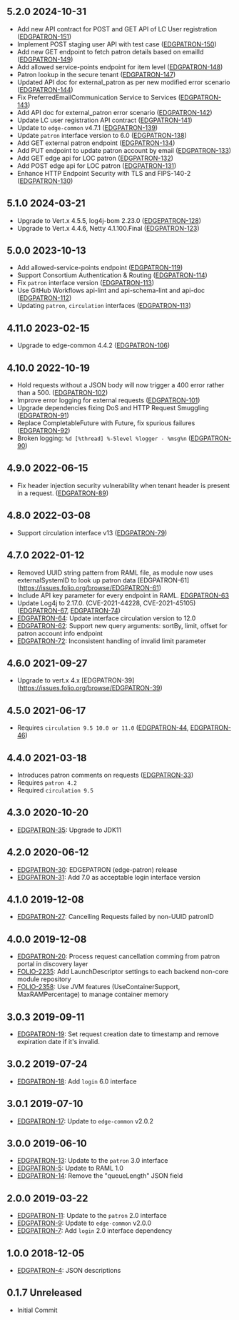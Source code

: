 ## 5.2.0 2024-10-31

* Add new API contract for POST and GET API of LC User registration ([EDGPATRON-151](https://issues.folio.org/browse/EDGPATRON-151))
* Implement POST staging user API with test case ([EDGPATRON-150](https://issues.folio.org/browse/EDGPATRON-150))
* Add new GET endpoint to fetch patron details based on emailId ([EDGPATRON-149](https://issues.folio.org/browse/EDGPATRON-149))
* Add allowed service-points endpoint for item level ([EDGPATRON-148](https://issues.folio.org/browse/EDGPATRON-148))
* Patron lookup in the secure tenant ([EDGPATRON-147](https://issues.folio.org/browse/EDGPATRON-147))
* Updated API doc for external_patron as per new modified error scenario ([EDGPATRON-144](https://issues.folio.org/browse/EDGPATRON-144))
* Fix PreferredEmailCommunication Service to Services ([EDGPATRON-143](https://issues.folio.org/browse/EDGPATRON-143))
* Add API doc for external_patron error scenario ([EDGPATRON-142](https://issues.folio.org/browse/EDGPATRON-142))
* Update LC user registration API contract ([EDGPATRON-141](https://issues.folio.org/browse/EDGPATRON-141))
* Update to `edge-common` v4.7.1 ([EDGPATRON-139](https://issues.folio.org/browse/EDGPATRON-139))
* Update `patron` interface version to 6.0 ([EDGPATRON-138](https://issues.folio.org/browse/EDGPATRON-138))
* Add GET external patron endpoint ([EDGPATRON-134](https://issues.folio.org/browse/EDGPATRON-134))
* Add PUT endpoint to update patron account by email ([EDGPATRON-133](https://issues.folio.org/browse/EDGPATRON-133))
* Add GET edge api for LOC patron ([EDGPATRON-132](https://issues.folio.org/browse/EDGPATRON-132))
* Add POST edge api for LOC patron ([EDGPATRON-131](https://issues.folio.org/browse/EDGPATRON-131))
* Enhance HTTP Endpoint Security with TLS and FIPS-140-2 ([EDGPATRON-130](https://issues.folio.org/browse/EDGPATRON-130))

## 5.1.0 2024-03-21

* Upgrade to Vert.x 4.5.5, log4j-bom 2.23.0 ([EDGEPATRON-128](https://folio-org.atlassian.net/browse/EDGPATRON-128))
* Upgrade to Vert.x 4.4.6, Netty 4.1.100.Final ([EDGPATRON-123](https://issues.folio.org/browse/EDGPATRON-123))

## 5.0.0 2023-10-13

* Add allowed-service-points endpoint ([EDGPATRON-119](https://issues.folio.org/browse/EDGPATRON-119))
* Support Consortium Authentication & Routing ([EDGPATRON-114](https://issues.folio.org/browse/EDGPATRON-114))
* Fix `patron` interface version ([EDGPATRON-113](https://issues.folio.org/browse/EDGPATRON-113))
* Use GitHub Workflows api-lint and api-schema-lint and api-doc ([EDGPATRON-112](https://issues.folio.org/browse/EDGPATRON-112))
* Updating `patron`, `circulation` interfaces ([EDGPATRON-113](https://issues.folio.org/browse/EDGPATRON-113))

## 4.11.0 2023-02-15

* Upgrade to edge-common 4.4.2 ([EDGPATRON-106](https://issues.folio.org/browse/EDGPATRON-106))

## 4.10.0 2022-10-19

* Hold requests without a JSON body will now trigger a 400 error rather than a 500. ([EDGPATRON-102](https://issues.folio.org/browse/EDGPATRON-102))
* Improve error logging for external requests ([EDGPATRON-101](https://issues.folio.org/browse/EDGPATRON-101))
* Upgrade dependencies fixing DoS and HTTP Request Smuggling ([EDGPATRON-91](https://issues.folio.org/browse/EDGPATRON-91))
* Replace CompletableFuture with Future, fix spurious failures ([EDGPATRON-92](https://issues.folio.org/browse/EDGPATRON-92))
* Broken logging: `%d [%thread] %-5level %logger - %msg%n` ([EDGPATRON-90](https://issues.folio.org/browse/EDGPATRON-90))

## 4.9.0 2022-06-15

* Fix header injection security vulnerability when tenant header is present in a request. ([EDGPATRON-89](https://issues.folio.org/browse/EDGPATRON-89))

## 4.8.0 2022-03-08

* Support circulation interface v13 ([EDGPATRON-79](https://issues.folio.org/browse/EDGPATRON-79))

## 4.7.0 2022-01-12

* Removed UUID string pattern from RAML file, as module now uses externalSystemID to look up patron data [EDGPATRON-61] (https://issues.folio.org/browse/EDGPATRON-61)
* Include API key parameter for every endpoint in RAML. [EDGPATRON-63](https://issues.folio.org/browse/EDGPATRON-63)
* Update Log4j to 2.17.0. (CVE-2021-44228, CVE-2021-45105) ([EDGPATRON-67](https://issues.folio.org/browse/EDGPATRON-67), [EDGPATRON-74](https://issues.folio.org/browse/EDGPATRON-74))
* [EDGPATRON-64](https://issues.folio.org/browse/EDGPATRON-64): Update interface circulation version to 12.0
* [EDGPATRON-62](https://issues.folio.org/browse/EDGPATRON-62): Support new query arguments:  sortBy, limit, offset for patron account info endpoint
* [EDGPATRON-72](https://issues.folio.org/browse/EDGPATRON-72): Inconsistent handling of invalid limit parameter

## 4.6.0 2021-09-27

* Upgrade to vert.x 4.x [EDGPATRON-39] (https://issues.folio.org/browse/EDGPATRON-39)

## 4.5.0 2021-06-17

* Requires `circulation 9.5 10.0 or 11.0` ([EDGPATRON-44](https://issues.folio.org/browse/EDGPATRON-44), [EDGPATRON-46](https://issues.folio.org/browse/EDGPATRON-46))

## 4.4.0 2021-03-18

* Introduces patron comments on requests ([EDGPATRON-33](https://issues.folio.org/browse/EDGPATRON-33))
* Requires `patron 4.2`
* Required `circulation 9.5`

## 4.3.0 2020-10-20
 * [EDGPATRON-35](https://issues.folio.org/browse/EDGPATRON-35): Upgrade to JDK11

## 4.2.0 2020-06-12
 * [EDGPATRON-30](https://issues.folio.org/browse/EDGPATRON-30): EDGEPATRON (edge-patron) release
 * [EDGPATRON-31](https://issues.folio.org/browse/EDGPATRON-31): Add 7.0 as acceptable login interface version

## 4.1.0 2019-12-08
 * [EDGPATRON-27](https://issues.folio.org/browse/EDGPATRON-27): Cancelling Requests failed by non-UUID patronID

## 4.0.0 2019-12-08
 * [EDGPATRON-20](https://issues.folio.org/browse/EDGPATRON-20): Process request cancellation comming from patron portal in discovery layer
 * [FOLIO-2235](https://issues.folio.org/browse/FOLIO-2235): Add LaunchDescriptor settings to each backend non-core module repository
 * [FOLIO-2358](https://issues.folio.org/browse/FOLIO-2358): Use JVM features (UseContainerSupport, MaxRAMPercentage) to manage container memory

## 3.0.3 2019-09-11
 * [EDGPATRON-19](https://issues.folio.org/browse/EDGPATRON-19): Set request creation date to timestamp and remove expiration date if it's invalid.

## 3.0.2 2019-07-24
 * [EDGPATRON-18](https://issues.folio.org/browse/EDGPATRON-18): Add `login` 6.0 interface

## 3.0.1 2019-07-10
 * [EDGPATRON-17](https://issues.folio.org/browse/EDGPATRON-17): Update to `edge-common` v2.0.2

## 3.0.0 2019-06-10
 * [EDGPATRON-13](https://issues.folio.org/browse/EDGPATRON-13): Update to the `patron` 3.0 interface
 * [EDGPATRON-5](https://issues.folio.org/browse/EDGPATRON-5): Update to RAML 1.0
 * [EDGPATRON-14](https://issues.folio.org/browse/EDGPATRON-14): Remove the "queueLength" JSON field

## 2.0.0 2019-03-22
 * [EDGPATRON-11](https://issues.folio.org/browse/EDGPATRON-11): Update to the `patron` 2.0 interface
 * [EDGPATRON-9](https://issues.folio.org/browse/EDGPATRON-9): Update to `edge-common` v2.0.0
 * [EDGPATRON-7](https://issues.folio.org/browse/EDGPATRON-7): Add `login` 2.0 interface dependency

## 1.0.0 2018-12-05
 * [EDGPATRON-4](https://issues.folio.org/browse/EDGPATRON-4): JSON descriptions

## 0.1.7 Unreleased
 * Initial Commit
